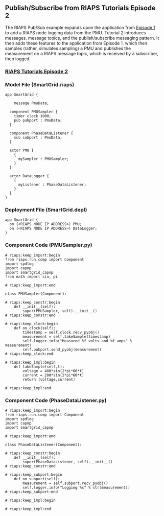 ## Publish/Subscribe from RIAPS Tutorials Episode 2

The RIAPS Pub/Sub example expands upon the application from [Episode 1](https://riaps.github.io/tutorials/app-examples/hello-world.html "Link to Episode 1") to add a RIAPS node logging data from the PMU. Tutorial 2 introduces messages, message topics, and the publish/subscribe messaging pattern. It then adds these features to the application from Episode 1, which then samples (rather, simulates sampling) a PMU and publishes the measurement on a RIAPS message topic, which is received by a subscriber, then logged. 

### [RIAPS Tutorials Episode 2](https://www.youtube.com/watch?v=4bE0cddRiSE "RIAPS Tutorials Episode 2")



### Model File (SmartGrid.riaps)
```
app SmartGrid {
	
	message PmuData;

  component PMUSampler {
    timer clock 1000;
    pub pubport : PmuData;
  }
  
  component PhaseDataListener {
  	sub subport : PmuData;
  }

  actor PMU {
    {
      mySampler : PMUSampler;
    }
  }
  
  actor DataLogger {
  	{
  	  myListener : PhaseDataListener;
  	}
  }
}
```

### Deployment File (SmartGrid.depl)
```
app SmartGrid {
  on (<RIAPS NODE IP ADDRESS>) PMU;
  on (<RIAPS NODE IP ADDRESS>) DataLogger;
}
```

### Component Code (PMUSampler.py)
```
# riaps:keep_import:begin
from riaps.run.comp import Component
import spdlog
import capnp
import smartgrid_capnp
from math import sin, pi

# riaps:keep_import:end

class PMUSampler(Component):

# riaps:keep_constr:begin
    def __init__(self):
        super(PMUSampler, self).__init__()
# riaps:keep_constr:end

# riaps:keep_clock:begin
    def on_clock(self):
        timestamp = self.clock.recv_pyobj()
        measurement = self.takeSample(timestamp)
        self.logger.info("Measured %f volts and %f amps" % measurement)
        self.pubport.send_pyobj(measurement)
# riaps:keep_clock:end

# riaps:keep_impl:begin
    def takeSample(self,t):
        voltage = 480*sin(2*pi*60*t)
        current = 200*sin(2*pi*60*t)
        return (voltage,current)

# riaps:keep_impl:end
```

### Component Code (PhaseDataListener.py)
```
# riaps:keep_import:begin
from riaps.run.comp import Component
import spdlog
import capnp
import smartgrid_capnp

# riaps:keep_import:end

class PhaseDataListener(Component):

# riaps:keep_constr:begin
    def __init__(self):
        super(PhaseDataListener, self).__init__()
# riaps:keep_constr:end

# riaps:keep_subport:begin
    def on_subport(self):
        measurement = self.subport.recv_pyobj()
        self.logger.info("Logging %s" % str(measurement))
# riaps:keep_subport:end

# riaps:keep_impl:begin

# riaps:keep_impl:end
```
